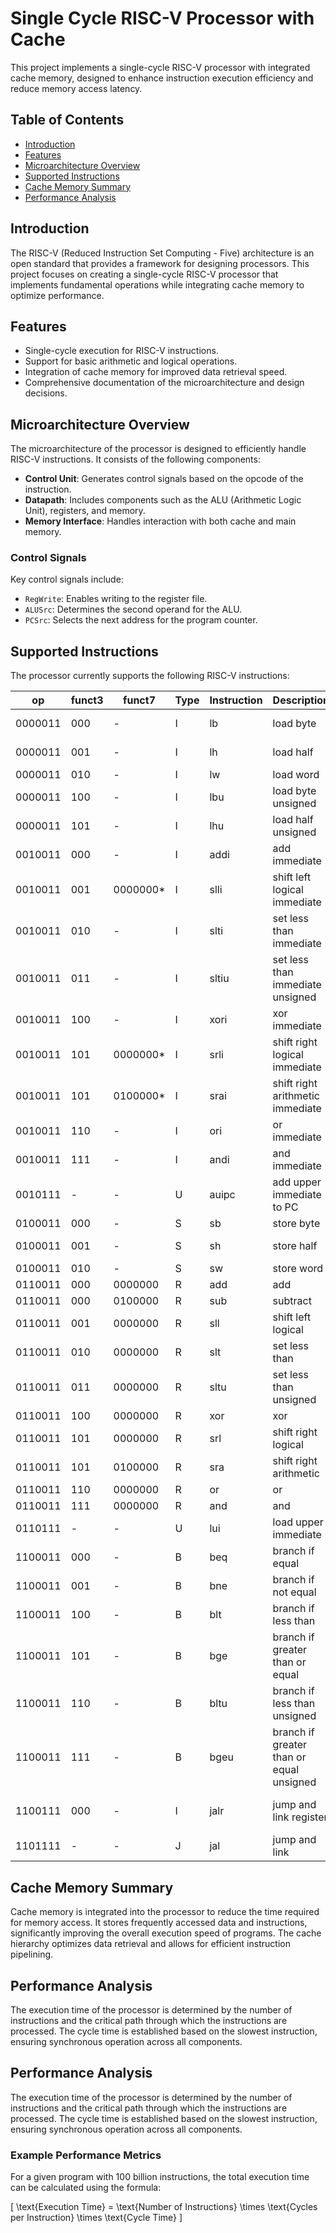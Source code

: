 # Single Cycle RISC-V Processor with Cache

This project implements a single-cycle RISC-V processor with integrated cache memory, designed to enhance instruction execution efficiency and reduce memory access latency. 

## Table of Contents

- [Introduction](#introduction)
- [Features](#features)
- [Microarchitecture Overview](#microarchitecture-overview)
- [Supported Instructions](#supported-instructions)
- [Cache Memory Summary](#cache-memory-summary)
- [Performance Analysis](#performance-analysis)

## Introduction

The RISC-V (Reduced Instruction Set Computing - Five) architecture is an open standard that provides a framework for designing processors. This project focuses on creating a single-cycle RISC-V processor that implements fundamental operations while integrating cache memory to optimize performance.

## Features

- Single-cycle execution for RISC-V instructions.
- Support for basic arithmetic and logical operations.
- Integration of cache memory for improved data retrieval speed.
- Comprehensive documentation of the microarchitecture and design decisions.

## Microarchitecture Overview

The microarchitecture of the processor is designed to efficiently handle RISC-V instructions. It consists of the following components:

- **Control Unit**: Generates control signals based on the opcode of the instruction.
- **Datapath**: Includes components such as the ALU (Arithmetic Logic Unit), registers, and memory.
- **Memory Interface**: Handles interaction with both cache and main memory.
  
### Control Signals

Key control signals include:
- `RegWrite`: Enables writing to the register file.
- `ALUSrc`: Determines the second operand for the ALU.
- `PCSrc`: Selects the next address for the program counter.

## Supported Instructions

The processor currently supports the following RISC-V instructions:

| **op**      | **funct3** | **funct7** | **Type** | **Instruction** | **Description**                         | **Operation**                           |
|-------------|------------|------------|----------|----------------|-----------------------------------------|-----------------------------------------|
| 0000011     | 000        | -          | I        | lb             | load byte                               | rd = SignExt([Address]7:0)            |
| 0000011     | 001        | -          | I        | lh             | load half                               | rd = SignExt([Address]15:0)           |
| 0000011     | 010        | -          | I        | lw             | load word                               | rd = [Address]31:0                     |
| 0000011     | 100        | -          | I        | lbu            | load byte unsigned                      | rd = ZeroExt([Address]7:0)            |
| 0000011     | 101        | -          | I        | lhu            | load half unsigned                      | rd = ZeroExt([Address]15:0)           |
| 0010011     | 000        | -          | I        | addi           | add immediate                           | rd = rs1 + SignExt(imm)                |
| 0010011     | 001        | 0000000*   | I        | slli           | shift left logical immediate            | rd = rs1 << uimm                       |
| 0010011     | 010        | -          | I        | slti           | set less than immediate                 | rd = (rs1 < SignExt(imm))              |
| 0010011     | 011        | -          | I        | sltiu          | set less than immediate unsigned        | rd = (rs1 < SignExt(imm))              |
| 0010011     | 100        | -          | I        | xori           | xor immediate                           | rd = rs1 ^ SignExt(imm)                |
| 0010011     | 101        | 0000000*   | I        | srli           | shift right logical immediate           | rd = rs1 >> uimm                       |
| 0010011     | 101        | 0100000*   | I        | srai           | shift right arithmetic immediate        | rd = rs1 >>> uimm                      |
| 0010011     | 110        | -          | I        | ori            | or immediate                            | rd = rs1 | SignExt(imm)                  |
| 0010011     | 111        | -          | I        | andi           | and immediate                           | rd = rs1 & SignExt(imm)                |
| 0010111     | -          | -          | U        | auipc          | add upper immediate to PC               | rd = {upimm, 12'b0} + PC               |
| 0100011     | 000        | -          | S        | sb             | store byte                              | [Address]7:0 = rs2[7:0]                |
| 0100011     | 001        | -          | S        | sh             | store half                              | [Address]15:0 = rs2[15:0]              |
| 0100011     | 010        | -          | S        | sw             | store word                              | [Address]31:0 = rs2                     |
| 0110011     | 000        | 0000000    | R        | add            | add                                     | rd = rs1 + rs2                         |
| 0110011     | 000        | 0100000    | R        | sub            | subtract                                | rd = rs1 - rs2                         |
| 0110011     | 001        | 0000000    | R        | sll            | shift left logical                      | rd = rs1 << rs2[4:0]                   |
| 0110011     | 010        | 0000000    | R        | slt            | set less than                           | rd = (rs1 < rs2)                       |
| 0110011     | 011        | 0000000    | R        | sltu           | set less than unsigned                  | rd = (rs1 < rs2)                       |
| 0110011     | 100        | 0000000    | R        | xor            | xor                                     | rd = rs1 ^ rs2                         |
| 0110011     | 101        | 0000000    | R        | srl            | shift right logical                     | rd = rs1 >> rs2[4:0]                   |
| 0110011     | 101        | 0100000    | R        | sra            | shift right arithmetic                  | rd = rs1 >>> rs2[4:0]                  |
| 0110011     | 110        | 0000000    | R        | or             | or                                      | rd = rs1 | rs2                          |
| 0110011     | 111        | 0000000    | R        | and            | and                                     | rd = rs1 & rs2                          |
| 0110111     | -          | -          | U        | lui            | load upper immediate                    | rd = {upimm, 12'b0}                     |
| 1100011     | 000        | -          | B        | beq            | branch if equal                         | if (rs1 == rs2) PC = BTA               |
| 1100011     | 001        | -          | B        | bne            | branch if not equal                     | if (rs1 ≠ rs2) PC = BTA                 |
| 1100011     | 100        | -          | B        | blt            | branch if less than                    | if (rs1 < rs2) PC = BTA                 |
| 1100011     | 101        | -          | B        | bge            | branch if greater than or equal        | if (rs1 ≥ rs2) PC = BTA                 |
| 1100011     | 110        | -          | B        | bltu           | branch if less than unsigned           | if (rs1 < rs2) PC = BTA                 |
| 1100011     | 111        | -          | B        | bgeu           | branch if greater than or equal unsigned | if (rs1 ≥ rs2) PC = BTA                 |
| 1100111     | 000        | -          | I        | jalr           | jump and link register                  | PC = rs1 + SignExt(imm), rd = PC + 4   |
| 1101111     | -          | -          | J        | jal            | jump and link                           | PC = JTA, rd = PC + 4                   |

## Cache Memory Summary

Cache memory is integrated into the processor to reduce the time required for memory access. It stores frequently accessed data and instructions, significantly improving the overall execution speed of programs. The cache hierarchy optimizes data retrieval and allows for efficient instruction pipelining.

## Performance Analysis

The execution time of the processor is determined by the number of instructions and the critical path through which the instructions are processed. The cycle time is established based on the slowest instruction, ensuring synchronous operation across all components. 

## Performance Analysis

The execution time of the processor is determined by the number of instructions and the critical path through which the instructions are processed. The cycle time is established based on the slowest instruction, ensuring synchronous operation across all components. 

### Example Performance Metrics

For a given program with 100 billion instructions, the total execution time can be calculated using the formula:

\[ \text{Execution Time} = \text{Number of Instructions} \times \text{Cycles per Instruction} \times \text{Cycle Time} \]


